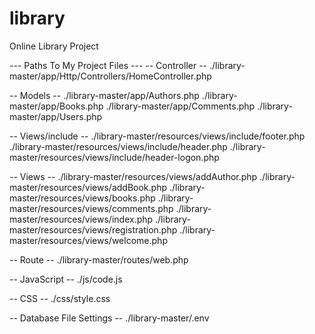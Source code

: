 # library
Online Library Project

--- Paths To My Project Files ---
-- Controller --
./library-master/app/Http/Controllers/HomeController.php

-- Models --
./library-master/app/Authors.php
./library-master/app/Books.php
./library-master/app/Comments.php
./library-master/app/Users.php

-- Views/include --
./library-master/resources/views/include/footer.php
./library-master/resources/views/include/header.php
./library-master/resources/views/include/header-logon.php

-- Views --
./library-master/resources/views/addAuthor.php
./library-master/resources/views/addBook.php
./library-master/resources/views/books.php
./library-master/resources/views/comments.php
./library-master/resources/views/index.php
./library-master/resources/views/registration.php
./library-master/resources/views/welcome.php

-- Route --
./library-master/routes/web.php

-- JavaScript --
./js/code.js

-- CSS --
./css/style.css

-- Database File Settings --
./library-master/.env

